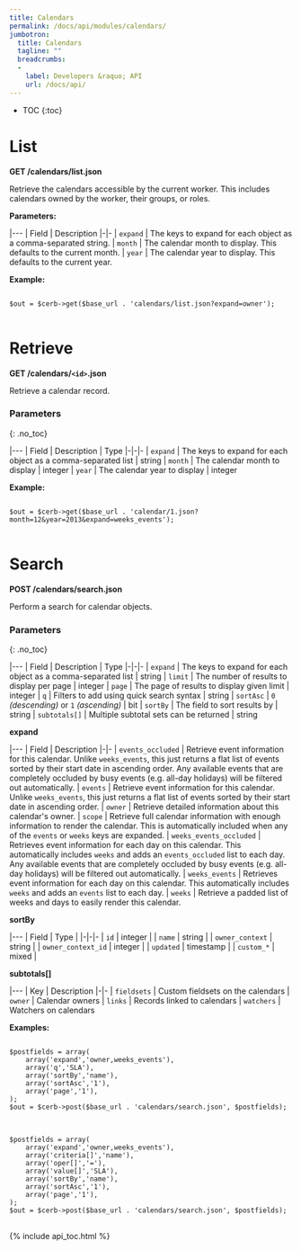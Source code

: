 ```yaml
---
title: Calendars
permalink: /docs/api/modules/calendars/
jumbotron:
  title: Calendars
  tagline: ""
  breadcrumbs:
  -
    label: Developers &raquo; API
    url: /docs/api/
---
```


* TOC
{:toc}

# List

**GET /calendars/list.json**

Retrieve the calendars accessible by the current worker.  This includes calendars owned by the worker, their groups, or roles.

**Parameters:**

|---
| Field | Description
|-|-
| `expand` | The keys to expand for each object as a comma-separated string.
| `month` | The calendar month to display.  This defaults to the current month.
| `year` | The calendar year to display.  This defaults to the current year.

**Example:**

<pre>
<code class="language-php">
$out = $cerb->get($base_url . 'calendars/list.json?expand=owner');
</code>
</pre>

Retrieve
========
**GET /calendars/`<id>`.json**

Retrieve a calendar record.

### Parameters
{: .no_toc}

|---
| Field | Description | Type
|-|-|-
| `expand` | The keys to expand for each object as a comma-separated list | string
| `month` | The calendar month to display | integer
| `year` | The calendar year to display | integer


**Example:**

<pre>
<code class="language-php">
$out = $cerb->get($base_url . 'calendar/1.json?month=12&year=2013&expand=weeks_events');
</code>
</pre>
	
Search
======
**POST /calendars/search.json**

Perform a search for calendar objects.

### Parameters
{: .no_toc}

|---
| Field | Description | Type
|-|-|-
| `expand` | The keys to expand for each object as a comma-separated list | string
| `limit` | The number of results to display per page | integer
| `page` | The page of results to display given limit | integer
| `q` | Filters to add using quick search syntax | string
| `sortAsc` | `0` _(descending)_ or `1` _(ascending)_ | bit
| `sortBy` | The field to sort results by | string
| `subtotals[]` | Multiple subtotal sets can be returned | string 

**expand**

|---
| Field | Description
|-|-
| `events_occluded` | Retrieve event information for this calendar.  Unlike `weeks_events`, this just returns a flat list of events sorted by their start date in ascending order.  Any available events that are completely occluded by busy events (e.g. all-day holidays) will be filtered out automatically.
| `events` | Retrieve event information for this calendar.  Unlike `weeks_events`, this just returns a flat list of events sorted by their start date in ascending order.
| `owner` | Retrieve detailed information about this calendar's owner.
| `scope` | Retrieve full calendar information with enough information to render the calendar.  This is automatically included when any of the `events` or `weeks` keys are expanded.
| `weeks_events_occluded` | Retrieves event information for each day on this calendar.  This automatically includes `weeks` and adds an `events_occluded` list to each day.  Any available events that are completely occluded by busy events (e.g. all-day holidays) will be filtered out automatically.
| `weeks_events` | Retrieves event information for each day on this calendar.  This automatically includes `weeks` and adds an `events` list to each day.
| `weeks` | Retrieve a padded list of weeks and days to easily render this calendar.

**sortBy**

|---
| Field | Type |
|-|-|-
| `id` | integer | 
| `name` | string |
| `owner_context` | string | 
| `owner_context_id` | integer |
| `updated` | timestamp | 
| `custom_*` | mixed | 

**subtotals[]**

|---
| Key | Description
|-|-
| `fieldsets` | Custom fieldsets on the calendars
| `owner` | Calendar owners
| `links` | Records linked to calendars
| `watchers` | Watchers on calendars

**Examples:**

<pre>
<code class="language-php">
$postfields = array(
    array('expand','owner,weeks_events'),
    array('q','SLA'),
    array('sortBy','name'),
    array('sortAsc','1'),
    array('page','1'),
);
$out = $cerb->post($base_url . 'calendars/search.json', $postfields);
</code>
</pre>

<pre>
<code class="language-php">
$postfields = array(
    array('expand','owner,weeks_events'),
    array('criteria[]','name'),
    array('oper[]','='),
    array('value[]','SLA'),
    array('sortBy','name'),
    array('sortAsc','1'),
    array('page','1'),
);
$out = $cerb->post($base_url . 'calendars/search.json', $postfields);
</code>
</pre>

{% include api_toc.html %}